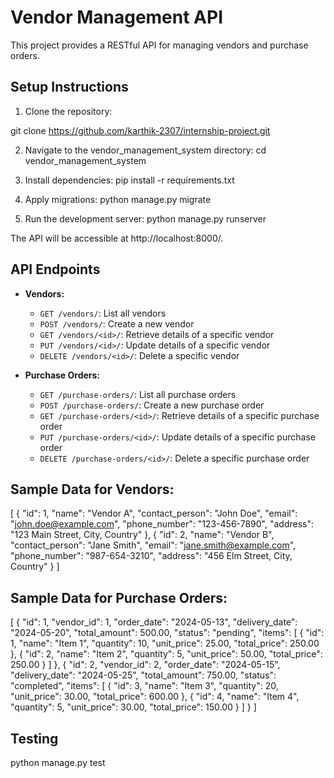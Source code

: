 # Vendor Management API

This project provides a RESTful API for managing vendors and purchase orders.

## Setup Instructions

1. Clone the repository:

git clone https://github.com/karthik-2307/internship-project.git

2. Navigate to the vendor_management_system directory:
cd vendor_management_system

3. Install dependencies:
pip install -r requirements.txt

4. Apply migrations:
python manage.py migrate

5. Run the development server:
python manage.py runserver

The API will be accessible at http://localhost:8000/.

## API Endpoints

- **Vendors:**
  - `GET /vendors/`: List all vendors
  - `POST /vendors/`: Create a new vendor
  - `GET /vendors/<id>/`: Retrieve details of a specific vendor
  - `PUT /vendors/<id>/`: Update details of a specific vendor
  - `DELETE /vendors/<id>/`: Delete a specific vendor

- **Purchase Orders:**
  - `GET /purchase-orders/`: List all purchase orders
  - `POST /purchase-orders/`: Create a new purchase order
  - `GET /purchase-orders/<id>/`: Retrieve details of a specific purchase order
  - `PUT /purchase-orders/<id>/`: Update details of a specific purchase order
  - `DELETE /purchase-orders/<id>/`: Delete a specific purchase order

## Sample Data for Vendors:
[
  {
    "id": 1,
    "name": "Vendor A",
    "contact_person": "John Doe",
    "email": "john.doe@example.com",
    "phone_number": "123-456-7890",
    "address": "123 Main Street, City, Country"
  },
  {
    "id": 2,
    "name": "Vendor B",
    "contact_person": "Jane Smith",
    "email": "jane.smith@example.com",
    "phone_number": "987-654-3210",
    "address": "456 Elm Street, City, Country"
  }
]

## Sample Data for Purchase Orders:
[
  {
    "id": 1,
    "vendor_id": 1,
    "order_date": "2024-05-13",
    "delivery_date": "2024-05-20",
    "total_amount": 500.00,
    "status": "pending",
    "items": [
      {
        "id": 1,
        "name": "Item 1",
        "quantity": 10,
        "unit_price": 25.00,
        "total_price": 250.00
      },
      {
        "id": 2,
        "name": "Item 2",
        "quantity": 5,
        "unit_price": 50.00,
        "total_price": 250.00
      }
    ]
  },
  {
    "id": 2,
    "vendor_id": 2,
    "order_date": "2024-05-15",
    "delivery_date": "2024-05-25",
    "total_amount": 750.00,
    "status": "completed",
    "items": [
      {
        "id": 3,
        "name": "Item 3",
        "quantity": 20,
        "unit_price": 30.00,
        "total_price": 600.00
      },
      {
        "id": 4,
        "name": "Item 4",
        "quantity": 5,
        "unit_price": 30.00,
        "total_price": 150.00
      }
    ]
  }
]


## Testing

python manage.py test



